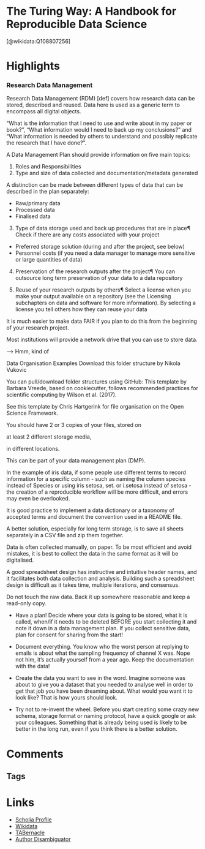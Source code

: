 
The Turing Way: A Handbook for Reproducible Data Science
==========
  
  [@wikidata:Q108807256]  
  

# Highlights

### Research Data Management

Research Data Management (RDM) [def] covers how research data can be stored, described and reused. Data here is used as a generic term to encompass all digital objects.

"What is the information that I need to use and write about in my paper or book?”,
“What information would I need to back up my conclusions?” and 
“What information is needed by others to understand and possibly replicate the research that I have done?”. 


A Data Management Plan should provide information on five main topics:
1. Roles and Responsibilities
2. Type and size of data collected and documentation/metadata generated


A distinction can be made between different types of data that can be described in the plan separately:

- Raw/primary data
- Processed data
- Finalised data

3. Type of data storage used and back up procedures that are in place¶
Check if there are any costs associated with your project
- Preferred storage solution (during and after the project, see below)
- Personnel costs (if you need a data manager to manage more sensitive or large quantities of data)

4. Preservation of the research outputs after the project¶
You can outsource long term preservation of your data to a data repository

5. Reuse of your research outputs by others¶
Select a license when you make your output available on a repository (see the Licensing subchapters on data and software for more information). By selecting a license you tell others how they can reuse your data

It is much easier to make data FAIR if you plan to do this from the beginning of your research project.

Most institutions will provide a network drive that you can use to store data.

--> Hmm, kind of


Data Organisation Examples
Download this folder structure by Nikola Vukovic

You can pull/download folder structures using GitHub: This template by Barbara Vreede, based on cookiecutter, follows recommended practices for scientific computing by Wilson et al. (2017).

See this template by Chris Hartgerink for file organisation on the Open Science Framework.


You should have 2 or 3 copies of your files, stored on

at least 2 different storage media,

in different locations.

This can be part of your data management plan (DMP).

In the example of iris data, if some people use different terms to record information for a specific column - such as naming the column species instead of Species or using iris setosa, set. or i.setosa instead of setosa - the creation of a reproducible workflow will be more difficult, and errors may even be overlooked.

It is good practice to implement a data dictionary or a taxonomy of accepted terms and document the convention used in a README file.

A better solution, especially for long term storage, is to save all sheets separately in a CSV file and zip them together. 

Data is often collected manually, on paper. To be most efficient and avoid mistakes, it is best to collect the data in the same format as it will be digitalised. 

A good spreadsheet design has instructive and intuitive header names, and it facilitates both data collection and analysis. Building such a spreadsheet design is difficult as it takes time, multiple iterations, and consensus. 


Do not touch the raw data. Back it up somewhere reasonable and keep a read-only copy.

- Have a plan! Decide where your data is going to be stored, what it is called, when/if it needs to be deleted BEFORE you start collecting it and note it down in a data management plan. If you collect sensitive data, plan for consent for sharing from the start!

- Document everything. You know who the worst person at replying to emails is about what the sampling frequency of channel X was. Nope not him, it’s actually yourself from a year ago. Keep the documentation with the data!

- Create the data you want to see in the word. Imagine someone was about to give you a dataset that you needed to analyse well in order to get that job you have been dreaming about. What would you want it to look like? That is how yours should look.

- Try not to re-invent the wheel. Before you start creating some crazy new schema, storage format or naming protocol, have a quick google or ask your colleagues. Something that is already being used is likely to be better in the long run, even if you think there is a better solution.



# Comments

## Tags

# Links
  
 * [Scholia Profile](https://scholia.toolforge.org/work/Q108807256)  
 * [Wikidata](https://www.wikidata.org/wiki/Q108807256)  
 * [TABernacle](https://tabernacle.toolforge.org/?#/tab/manual/Q108807256/P921%3BP4510)  
 * [Author Disambiguator](https://author-disambiguator.toolforge.org/work_item_oauth.php?id=Q108807256&batch_id=&match=1&author_list_id=&doit=Get+author+links+for+work)  
